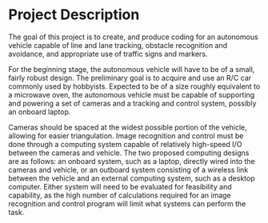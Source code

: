 Project Description
===================
The goal of this project is to create, and produce coding for an autonomous vehicle capable of line and lane tracking, obstacle recognition and avoidance, and appropriate use of traffic signs and markers.

For the beginning stage, the autonomous vehicle will have to be of a small, fairly robust design. The preliminary goal is to acquire and use an R/C car commonly used by hobbyists. Expected to be of a size roughly equivalent to a microwave oven, the autonomous vehicle must be capable of supporting and powering a set of cameras and a tracking and control system, possibly an onboard laptop. 

Cameras should be spaced at the widest possible portion of the vehicle, allowing for easier triangulation. Image recognition and control must be done through a computing system capable of relatively high-speed I/O between the cameras and vehicle. The two proposed computing designs are as follows: an onboard system, such as a laptop, directly wired into the cameras and vehicle, or an outboard system consisting of a wireless link between the vehicle and an external computing system, such as a desktop computer. Either system will need to be evaluated for feasibility and capability, as the high number of calculations required for an image recognition and control program will limit what systems can perform the task. 

